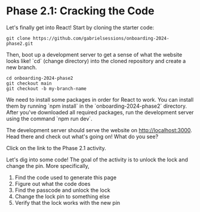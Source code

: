 # Phase 2.1: Cracking the Code

Let's finally get into React! Start by cloning the starter code:

    git clone https://github.com/gabrielsessions/onboarding-2024-phase2.git

Then, boot up a development server to get a sense of what the website looks like! \`cd\` (change directory) into the cloned repository and create a new branch.

    cd onboarding-2024-phase2
    git checkout main
    git checkout -b my-branch-name

We need to install some packages in order for React to work. You can install them by running \`npm install\` in the \`onboarding-2024-phase2\` directory. After you've downloaded all required packages, run the development server using the command \`npm run dev\`. 

The development server should serve the website on [http://localhost:3000](http://localhost:3000). Head there and check out what's going on! What do you see?

Click on the link to the Phase 2.1 activity.

Let's dig into some code! The goal of the activity is to unlock the lock and change the pin. More specifically,

1. Find the code used to generate this page
2. Figure out what the code does
3. Find the passcode and unlock the lock
4. Change the lock pin to something else
5. Verify that the lock works with the new pin